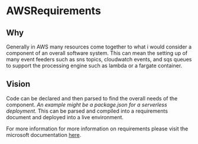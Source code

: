 # AWSRequirements

## Why
Generally in AWS many resources come together to what i would consider a 
component of an overall software system. This can mean the setting up of
many event feeders such as sns topics, cloudwatch events, and sqs queues
to support the processing engine such as lambda or a fargate container.

## Vision
Code can be declared and then parsed to find the overall needs of the
component. _An example might be a package.json for a serverless deployment._
This can be parsed and compiled into a requirements document and deployed into
a live environment.

For more information for more information on requirements please visit the
microsoft documentation [here](https://github.com/microsoft/requirements).



